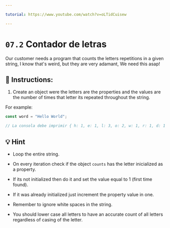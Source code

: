 ```yaml
---

tutorial: https://www.youtube.com/watch?v=oLTidCuisew

---
```


# `07.2` Contador de letras

Our customer needs a program that counts the letters repetitions in a given string, I know that's weird, but they are very adamant, We need this asap! 

## :pencil: Instructions:

1. Create an object were the letters are the properties and the values are the number of times that letter its repeated throughout the string. 

For example:

```js
const word = "Hello World";

// La consola debe imprimir { h: 1, e: 1, l: 3, o: 2, w: 1, r: 1, d: 1 }
```

## :bulb: Hint

+ Loop the entire string.

+ On every iteration check if the object `counts` has the letter inicialized as a property.

+ If its not initialized then do it and set the value equal to 1 (first time found).

+ If it was already initialized just increment the property value in one.

+ Remember to ignore white spaces in the string.

+ You should lower case all letters to have an accurate count of all letters regardless of casing of the letter.